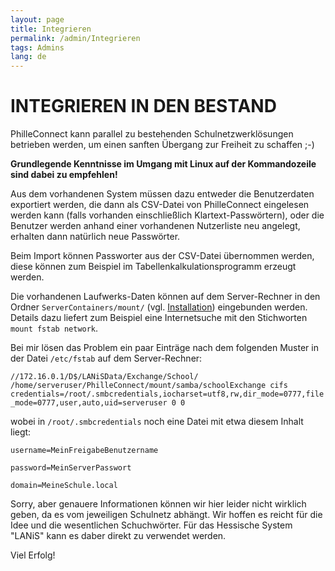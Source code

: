 ```yaml
---
layout: page
title: Integrieren
permalink: /admin/Integrieren
tags: Admins
lang: de
---
```


# **INTEGRIEREN** IN DEN BESTAND

PhilleConnect kann parallel zu bestehenden Schulnetzwerklösungen betrieben werden, um einen sanften Übergang zur Freiheit zu schaffen ;-)

**Grundlegende Kenntnisse im Umgang mit Linux auf der Kommandozeile sind dabei zu empfehlen!**

Aus dem vorhandenen System müssen dazu entweder die Benutzerdaten exportiert werden, die dann als CSV-Datei von PhilleConnect eingelesen werden kann (falls vorhanden einschließlich Klartext-Passwörtern), oder die Benutzer werden anhand einer vorhandenen Nutzerliste neu angelegt, erhalten dann natürlich neue Passwörter.

Beim Import können Passworter aus der CSV-Datei übernommen werden, diese können zum Beispiel im Tabellenkalkulationsprogramm erzeugt werden.

Die vorhandenen Laufwerks-Daten können auf dem Server-Rechner in den Ordner `ServerContainers/mount/` (vgl. [Installation](/admin/Installation)) eingebunden werden. Details dazu liefert zum Beispiel eine Internetsuche mit den Stichworten `mount fstab network`.

Bei mir lösen das Problem ein paar Einträge nach dem folgenden Muster in der Datei `/etc/fstab` auf dem Server-Rechner:

`
//172.16.0.1/D$/LANiSData/Exchange/School/ /home/serveruser/PhilleConnect/mount/samba/schoolExchange cifs credentials=/root/.smbcredentials,iocharset=utf8,rw,dir_mode=0777,file_mode=0777,user,auto,uid=serveruser 0 0
`

wobei in `/root/.smbcredentials` noch eine Datei mit etwa diesem Inhalt liegt:

`username=MeinFreigabeBenutzername`

`password=MeinServerPasswort`

`domain=MeineSchule.local`

Sorry, aber genauere Informationen können wir hier leider nicht wirklich geben, da es vom jeweiligen Schulnetz abhängt. Wir hoffen es reicht für die Idee und die wesentlichen Schuchwörter. Für das Hessische System "LANiS" kann es daber direkt zu verwendet werden.

Viel Erfolg!
